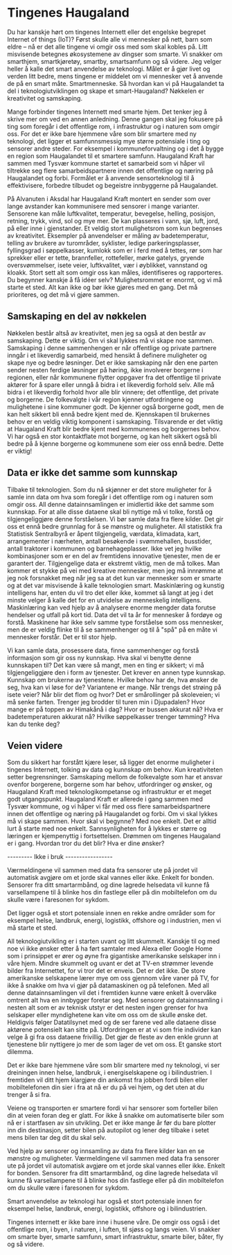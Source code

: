 # Tingenes Haugaland

Du har kanskje hørt om tingenes Internett eller det engelske begrepet Internet of things (IoT)? Først skulle alle vi mennesker på nett, barn som eldre – nå er det alle tingene vi omgir oss med som skal kobles på. Litt misvisende betegnes økosystemene av dingser som smarte. Vi snakker om smarthjem, smartkjøretøy, smartby, smartsamfunn og så videre. Jeg velger heller å kalle det smart anvendelse av teknologi. Målet er å gjør livet og verden litt bedre, mens tingene er middelet om vi mennesker vet å anvende de på en smart måte. Smartmenneske. Så hvordan kan vi på Haugalandet ta del i teknologiutviklingen og skape et smart-Haugaland? Nøkkelen er kreativitet og samskaping.

Mange forbinder tingenes Internett med smarte hjem. Det tenker jeg å skrive mer om ved en annen anledning. Denne gangen skal jeg fokusere på ting som foregår i det offentlige rom, i infrastruktur og i naturen som omgir oss. For det er ikke bare hjemmene våre som blir smartere med ny teknologi, det ligger et samfunnsmessig mye større potensiale i ting og sensorer andre steder. For eksempel i kommuneforvaltning og i det å bygge en region som Haugalandet til et smartere samfunn. Haugaland Kraft har sammen med Tysvær kommune startet et samarbeid som vi håper vil tiltrekke seg flere samarbeidspartnere innen det offentlige og næring på Haugalandet og forbi. Formålet er å anvende sensorteknologi til å effektivisere, forbedre tilbudet og begeistre innbyggerne på Haugalandet.

På Alvanuten i Aksdal har Haugaland Kraft montert en sender som over lange avstander kan kommunisere med sensorer i mange varianter. Sensorene kan måle luftkvalitet, temperatur, bevegelse, helling, posisjon, retning, trykk, vind, sol og mye mer. De kan plasseres i vann, sjø, luft, jord, på eller inne i gjenstander. Et veldig stort mulighetsrom som kun begrenses av kreativitet. Eksempler på anvendelser er måling av badetemperatur, telling av brukere av turområder, syklister, ledige parkeringsplasser, fyllingsgrad i søppelkasser, kumlokk som er i ferd med å tettes, rør som har sprekker eller er tette, brannfeller, rottefeller, mørke gatelys, gryende oversvømmelser, isete veier, luftkvalitet, vær i øyblikket, vannstand og kloakk. Stort sett alt som omgir oss kan måles, identifiseres og rapporteres. Du begynner kanskje å få idéer selv? Mulighetsrommet er enormt, og vi må starte et sted. Alt kan ikke og bør ikke gjøres med en gang. Det må prioriteres, og det må vi gjøre sammen.

## Samskaping en del av nøkkelen

Nøkkelen består altså av kreativitet, men jeg sa også at den består av samskaping. Dette er viktig. Om vi skal lykkes må vi skape noe sammen. Samskaping i denne sammenhengen er når offentlige og private partnere inngår i et likeverdig samarbeid, med hensikt å definere muligheter og skape nye og bedre løsninger. Det er ikke samskaping når den ene parten sender nesten ferdige løsninger på høring, ikke involverer borgerne i regionen, eller når kommunene flytter oppgaver fra det offentlige til private aktører for å spare eller unngå å bidra i et likeverdig forhold selv. Alle må bidra i et likeverdig forhold hvor alle blir vinnere; det offentlige, det private og borgerne. De folkevalgte i vår region kjenner utfordringene og mulighetene i sine kommuner godt. De kjenner også borgerne godt, men de kan helt sikkert bli ennå bedre kjent med de. Kjennskapen til brukernes behov er en veldig viktig komponent i samskaping. Tilsvarende er det viktig at Haugaland Kraft blir bedre kjent med kommunenes og borgernes behov. Vi har også en stor kontaktflate mot borgerne, og kan helt sikkert også bli bedre på å kjenne borgerne og kommunene som eier oss ennå bedre. Dette er viktig!

## Data er ikke det samme som kunnskap

Tilbake til teknologien. Som du nå skjønner er det store muligheter for å samle inn data om hva som foregår i det offentlige rom og i naturen som omgir oss. All denne datainnsamlingen er imidlertid ikke det samme som kunnskap. For at alle disse dataene skal bli nyttige må vi tolke, forstå og tilgjengeliggjøre denne forståelsen. Vi bør samle data fra flere kilder. Det gir oss et ennå bedre grunnlag for å se mønstre og muligheter. All statistikk fra Statistisk Sentralbyrå er åpent tilgjengelig, værdata, klimadata, kart, arrangementer i nærheten, antall besøkende i svømmehallen, busstider, antall traktorer i kommunen og barnehageplasser. Ikke vet jeg hvilke kombinasjoner som er en del av fremtidens innovative tjenester, men de er garantert der. Tilgjengelige data er ekstremt viktig, men de må tolkes. Man kommer et stykke på vei med kreative mennesker, men jeg må innrømme at jeg nok forsnakket meg når jeg sa at det kun var mennesker som er smarte og at det var misvisende å kalle teknologien smart. Maskinlæring og kunstig intelligens har, enten du vil tro det eller ikke, kommet så langt at jeg i det minste velger å kalle det for en utvidelse av menneskelig intelligens. Maskinlæring kan ved hjelp av å analysere enorme mengder data forutse hendelser og utfall på kort tid. Data det vil ta år for mennesker å fordøye og forstå. Maskinene har ikke selv samme type forståelse som oss mennesker, men de er veldig flinke til å se sammenhenger og til å "spå" på en måte vi mennesker forstår. Det er til stor hjelp.

Vi kan samle data, prosessere data, finne sammenhenger og forstå informasjon som gir oss ny kunnskap. Hva skal vi benytte denne kunnskapen til? Det kan være så mangt, men en ting er sikkert; vi må tilgjengeliggjøre den i form av tjenester. Det krever en annen type kunnskap. Kunnskap om brukerne av tjenestene. Hvilke behov har de, hva ønsker de seg, hva kan vi løse for de? Variantene er mange. Når trengs det strøing på isete veier? Når blir det flom og hvor? Det er smårollinger på skoleveien; vi må senke farten. Trenger jeg brodder til turen min i Djupadalen? Hvor mange er på toppen av Himakånå i dag? Hvor er bussen akkurat nå? Hva er badetemperaturen akkurat nå? Hvilke søppelkasser trenger tømming? Hva kan du tenke deg?

## Veien videre

Som du sikkert har forstått kjære leser, så ligger det enorme muligheter i tingenes Internett, tolking av data og kunnskap om behov. Kun kreativiteten setter begrensninger. Samskaping mellom de folkevalgte som har et ansvar ovenfor borgerene, borgerne som har behov, utfordringer og ønsker, og Haugaland Kraft med teknologikompetanse og infrastruktur er et meget godt utgangspunkt. Haugaland Kraft er allerede i gang sammen med Tysvær kommune, og vi håper vi får med oss flere samarbeidspartnere innen det offentlige og næring på Haugalandet og forbi. Om vi skal lykkes må vi skape sammen. Hvor skal vi begynne? Med noe enkelt. Det er alltid lurt å starte med noe enkelt. Sannsynligheten for å lykkes er større og læringen er kjempenyttig i fortsettelsen. Drømmen om tingenes Haugaland er i gang. Hvordan tror du det blir? Hva er dine ønsker?




--------- Ikke i bruk -----------------




Værmeldingene vil sammen med data fra sensorer ute på jordet vil automatisk avgjøre om et jorde skal vannes eller ikke. Enkelt for bonden. Sensorer fra ditt smartarmbånd, og dine lagrede helsedata vil kunne få varsellampene til å blinke hos din fastlege eller på din mobiltelefon om du skulle være i faresonen for sykdom.


 Det ligger også et stort potensiale innen en rekke andre områder som for eksempel helse, landbruk, energi, logistikk, offshore og i industrien, men vi må starte et sted.



All teknologiutvikling er i starten uvant og litt skummelt. Kanskje til og med noe vi ikke ønsker etter å ha ført samtaler med Alexa eller Google Home som i prinsippet er ører og øyne fra gigantiske amerikanske selskaper inn i våre hjem. Mindre skummelt og uvant er det at TV-en strømmer levende bilder fra Internettet, for vi tror det er enveis. Det er det ikke. De store amerikanske selskapene lærer mye om oss gjennom våre vaner på TV, for ikke å snakke om hva vi gjør på datamaskinen og på telefonen. Med all denne datainnsamlingen vil det i fremtiden kunne være enkelt å overvåke omtrent alt hva en innbygger foretar seg. Med sensorer og datainnsamling i nesten alt som er av teknisk utstyr er det nesten ingen grenser for hva selskaper eller myndighetene kan vite om oss om de skulle ønske det. Heldigvis følger Datatilsynet med og de ser farene ved alle dataene disse aktørene potensielt kan sitte på. Utfordringen er at vi som frie individer kan velge å gi fra oss dataene frivillig. Det gjør de fleste av den enkle grunn at tjenestene blir nyttigere jo mer de som lager de vet om oss. Et ganske stort dilemma.


Det er ikke bare hjemmene våre som blir smartere med ny teknologi, vi ser dreiningen innen helse, landbruk, i energiselskapene og i bilindustrien. I fremtiden vil ditt hjem klargjøre din ankomst fra jobben fordi bilen eller mobiltelefonen din sier i fra at nå er du på vei hjem, og det uten at du trenger å si fra.

Veiene og transporten er smartere fordi vi har sensorer som forteller bilen din at veien foran deg er glatt. For ikke å snakke om automatiserte biler som nå er i startfasen av sin utvikling. Det er ikke mange år før du bare plotter inn din destinasjon, setter bilen på autopilot og lener deg tilbake i setet mens bilen tar deg dit du skal selv.

Ved hjelp av sensorer og innsamling av data fra flere kilder kan en se mønstre og muligheter. Værmeldingene vil sammen med data fra sensorer ute på jordet vil automatisk avgjøre om et jorde skal vannes eller ikke. Enkelt for bonden. Sensorer fra ditt smartarmbånd, og dine lagrede helsedata vil kunne få varsellampene til å blinke hos din fastlege eller på din mobiltelefon om du skulle være i faresonen for sykdom.

Smart anvendelse av teknologi har også et stort potensiale innen for eksempel helse, landbruk, energi, logistikk, offshore og i bilindustrien.

Tingenes internett er ikke bare inne i husene våre. De omgir oss også i det offentlige rom, i byen, i naturen, i luften, til sjøss og langs veien. Vi snakker om smarte byer, smarte samfunn, smart infrastruktur, smarte biler, båter, fly og så videre.




